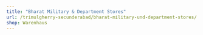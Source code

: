 ```yaml
---
title: "Bharat Military & Department Stores"
url: /trimulgherry-secunderabad/bharat-military-und-department-stores/
shop: Warenhaus
---
```

